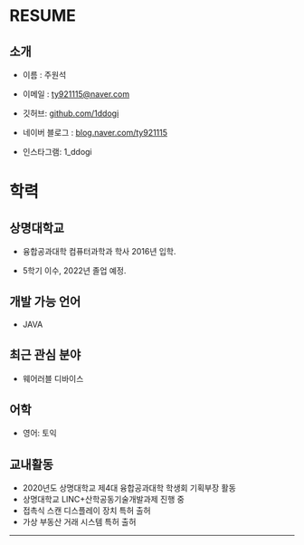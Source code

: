 # RESUME

## 소개
- 이름 : 주원석

- 이메일 : ty921115@naver.com
- 깃허브: [github.com/1ddogi](https://github.com/1ddogi)
- 네이버 블로그 : [blog.naver.com/ty921115](https://blog.naver.com/ty921115)
- 인스타그램: 1_ddogi

# 학력

## 상명대학교

- 융합공과대학 컴퓨터과학과 학사 2016년 입학.

- 5학기 이수, 2022년 졸업 예정.

## 개발 가능 언어
- JAVA

## 최근 관심 분야
- 웨어러블 디바이스

## 어학
- 영어: 토익 

## 교내활동
- 2020년도 상명대학교 제4대 융합공과대학 학생회 기획부장 활동
- 상명대학교 LINC+산학공동기술개발과제 진행 중
- 접촉식 스캔 디스플레이 장치 특허 출허
- 가상 부동산 거래 시스템 특허 출허

---
